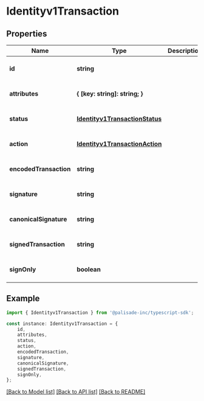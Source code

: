 # Identityv1Transaction


## Properties

Name | Type | Description | Notes
------------ | ------------- | ------------- | -------------
**id** | **string** |  | [optional] [default to undefined]
**attributes** | **{ [key: string]: string; }** |  | [optional] [default to undefined]
**status** | [**Identityv1TransactionStatus**](Identityv1TransactionStatus.md) |  | [optional] [default to undefined]
**action** | [**Identityv1TransactionAction**](Identityv1TransactionAction.md) |  | [optional] [default to undefined]
**encodedTransaction** | **string** |  | [optional] [default to undefined]
**signature** | **string** |  | [optional] [default to undefined]
**canonicalSignature** | **string** |  | [optional] [default to undefined]
**signedTransaction** | **string** |  | [optional] [default to undefined]
**signOnly** | **boolean** |  | [optional] [default to undefined]

## Example

```typescript
import { Identityv1Transaction } from '@palisade-inc/typescript-sdk';

const instance: Identityv1Transaction = {
    id,
    attributes,
    status,
    action,
    encodedTransaction,
    signature,
    canonicalSignature,
    signedTransaction,
    signOnly,
};
```

[[Back to Model list]](../README.md#documentation-for-models) [[Back to API list]](../README.md#documentation-for-api-endpoints) [[Back to README]](../README.md)
